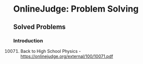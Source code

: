 # OnlineJudge: Problem Solving

## Solved Problems

### Introduction

10071. Back to High School Physics - https://onlinejudge.org/external/100/10071.pdf